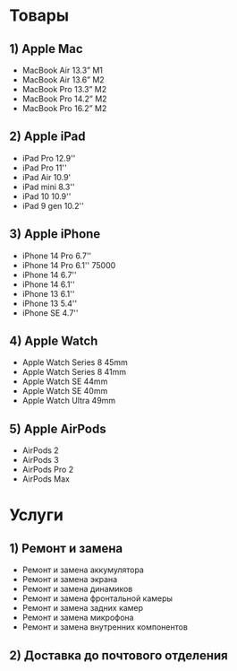 # Товары

## 1) Apple Mac
* MacBook Air 13.3” M1 
* MacBook Air 13.6” M2
* MacBook Pro 13.3” M2
* MacBook Pro 14.2” M2
* MacBook Pro 16.2” M2 
## 2) Apple iPad
* iPad Pro 12.9''
* iPad Pro 11''
* iPad Air 10.9'
* iPad mini 8.3''
* iPad 10 10.9''
* iPad 9 gen 10.2''
## 3) Apple iPhone
* iPhone 14 Pro 6.7''
* iPhone 14 Pro 6.1'' 75000
* iPhone 14 6.7''
* iPhone 14 6.1''
* iPhone 13 6.1''
* iPhone 13 5.4''
* iPhone SE 4.7''
## 4) Apple Watch
* Apple Watch Series 8 45mm
* Apple Watch Series 8 41mm
* Apple Watch SE 44mm
* Apple Watch SE 40mm
* Apple Watch Ultra 49mm
## 5) Apple AirPods
* AirPods 2
* AirPods 3
* AirPods Pro 2
* AirPods Max
# Услуги  
## 1) Ремонт и замена
* Ремонт и замена аккумулятора
* Ремонт и замена экрана
* Ремонт и замена динамиков 
* Ремонт и замена фронтальной камеры
* Ремонт и замена задних камер
* Ремонт и замена микрофона 
* Ремонт и замена внутренних компонентов
## 2) Доставка до почтового отделения
